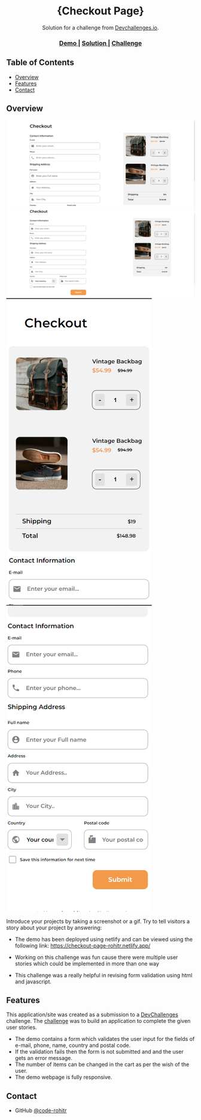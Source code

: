 <!-- Please update value in the {}  -->

<h1 align="center">{Checkout Page}</h1>

<div align="center">
   Solution for a challenge from  <a href="http://devchallenges.io" target="_blank">Devchallenges.io</a>.
</div>

<div align="center">
  <h3>
    <a href="https://{https://checkout-page-rohitr.netlify.app/}">
      Demo
    </a>
    <span> | </span>
    <a href="https://{your-url-to-the-solution}">
      Solution
    </a>
    <span> | </span>
    <a href="https://devchallenges.io/challenges/0J1NxxGhOUYVqihwegfO">
      Challenge
    </a>
  </h3>
</div>

<!-- TABLE OF CONTENTS -->

## Table of Contents

- [Overview](#overview)
  <!-- - [Built With](#built-with) -->
- [Features](#features)
- [Contact](#contact)
<!-- - [Acknowledgements](#acknowledgements) -->

<!-- OVERVIEW -->

## Overview

![screenshot](https://github.com/code-rohitr/devChallenges/blob/main/Checkout%20Page/screenshots/1.PNG?raw=true)
![screenshot](https://github.com/code-rohitr/devChallenges/blob/main/Checkout%20Page/screenshots/2.PNG?raw=true)
![screenshot](https://github.com/code-rohitr/devChallenges/blob/main/Checkout%20Page/screenshots/3.PNG?raw=true)
![screenshot](https://github.com/code-rohitr/devChallenges/blob/main/Checkout%20Page/screenshots/4.PNG?raw=true)

Introduce your projects by taking a screenshot or a gif. Try to tell visitors a story about your project by answering:

- The demo has been deployed using netlify and can be viewed using the following link: https://checkout-page-rohitr.netlify.app/

<!-- - What was your experience? -->
- Working on this challenge was fun cause there were multiple user stories which could be implemented in more than one way  

<!-- - What have you learned/improved? -->
- This challenge was a really helpful in revising form validation using html and javascript. 

<!-- - Your wisdom? :) -->

<!-- ### Built With -->

<!-- This section should list any major frameworks that you built your project using. Here are a few examples.-->

<!-- - [React](https://reactjs.org/)
- [Vue.js](https://vuejs.org/)
- [Tailwind](https://tailwindcss.com/) -->

## Features

<!-- List the features of your application or follow the template. Don't share the figma file here :) -->

This application/site was created as a submission to a [DevChallenges](https://devchallenges.io/challenges) challenge. The [challenge](https://devchallenges.io/challenges/0J1NxxGhOUYVqihwegfO) was to build an application to complete the given user stories.

- The demo contains a form which validates the user input for the fields of e-mail, phone, name, country and postal code.
- If the validation fails then the form is not submitted and and the user gets an error message.
- The number of items can be changed in the cart as per the wish of the user.
- The demo webpage is fully responsive.






## Contact

<!-- - Website [your-website.com](https://{your-web-site-link}) -->
- GitHub [@code-rohitr](https://{https://github.com/code-rohitr})
<!-- - Twitter [@your-twitter](https://{twitter.com/your-username}) -->
